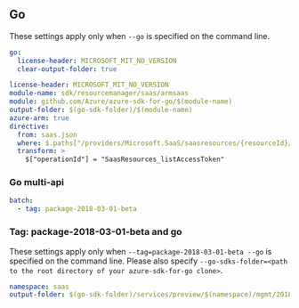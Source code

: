 ## Go

These settings apply only when `--go` is specified on the command line.

```yaml $(go) && !$(track2)
go:
  license-header: MICROSOFT_MIT_NO_VERSION
  clear-output-folder: true
```

``` yaml $(go) && $(track2)
license-header: MICROSOFT_MIT_NO_VERSION
module-name: sdk/resourcemanager/saas/armsaas
module: github.com/Azure/azure-sdk-for-go/$(module-name)
output-folder: $(go-sdk-folder)/$(module-name)
azure-arm: true
directive:
  from: saas.json
  where: $.paths["/providers/Microsoft.SaaS/saasresources/{resourceId}/listAccessToken"].post
  transform: >
    $["operationId"] = "SaasResources_listAccessToken"
```

### Go multi-api

``` yaml $(go) && $(multiapi)
batch:
  - tag: package-2018-03-01-beta
```

### Tag: package-2018-03-01-beta and go

These settings apply only when `--tag=package-2018-03-01-beta --go` is specified on the command line.
Please also specify `--go-sdks-folder=<path to the root directory of your azure-sdk-for-go clone>`.

```yaml $(tag) == 'package-2018-03-01-beta' && $(go)
namespace: saas
output-folder: $(go-sdk-folder)/services/preview/$(namespace)/mgmt/2018-03-01-beta/$(namespace)
```
